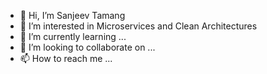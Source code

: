 - 👋 Hi, I’m Sanjeev Tamang
- 👀 I’m interested in Microservices and Clean Architectures
- 🌱 I’m currently learning ...
- 💞️ I’m looking to collaborate on ...
- 📫 How to reach me ...

<!---
SanjeevXanziv/SanjeevXanziv is a ✨ special ✨ repository because its `README.md` (this file) appears on your GitHub profile.
You can click the Preview link to take a look at your changes.
--->
